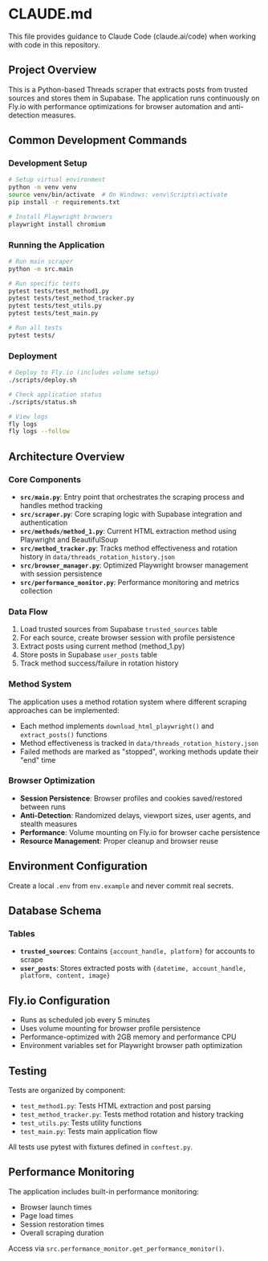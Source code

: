 # CLAUDE.md

This file provides guidance to Claude Code (claude.ai/code) when working with code in this repository.

## Project Overview

This is a Python-based Threads scraper that extracts posts from trusted sources and stores them in Supabase. The application runs continuously on Fly.io with performance optimizations for browser automation and anti-detection measures.

## Common Development Commands

### Development Setup
```bash
# Setup virtual environment
python -m venv venv
source venv/bin/activate  # On Windows: venv\Scripts\activate
pip install -r requirements.txt

# Install Playwright browsers
playwright install chromium
```

### Running the Application
```bash
# Run main scraper
python -m src.main

# Run specific tests
pytest tests/test_method1.py
pytest tests/test_method_tracker.py
pytest tests/test_utils.py
pytest tests/test_main.py

# Run all tests
pytest tests/
```

### Deployment
```bash
# Deploy to Fly.io (includes volume setup)
./scripts/deploy.sh

# Check application status
./scripts/status.sh

# View logs
fly logs
fly logs --follow
```

## Architecture Overview

### Core Components
- **`src/main.py`**: Entry point that orchestrates the scraping process and handles method tracking
- **`src/scraper.py`**: Core scraping logic with Supabase integration and authentication
- **`src/methods/method_1.py`**: Current HTML extraction method using Playwright and BeautifulSoup
- **`src/method_tracker.py`**: Tracks method effectiveness and rotation history in `data/threads_rotation_history.json`
- **`src/browser_manager.py`**: Optimized Playwright browser management with session persistence
- **`src/performance_monitor.py`**: Performance monitoring and metrics collection

### Data Flow
1. Load trusted sources from Supabase `trusted_sources` table
2. For each source, create browser session with profile persistence
3. Extract posts using current method (method_1.py)
4. Store posts in Supabase `user_posts` table
5. Track method success/failure in rotation history

### Method System
The application uses a method rotation system where different scraping approaches can be implemented:
- Each method implements `download_html_playwright()` and `extract_posts()` functions
- Method effectiveness is tracked in `data/threads_rotation_history.json`
- Failed methods are marked as "stopped", working methods update their "end" time

### Browser Optimization
- **Session Persistence**: Browser profiles and cookies saved/restored between runs
- **Anti-Detection**: Randomized delays, viewport sizes, user agents, and stealth measures
- **Performance**: Volume mounting on Fly.io for browser cache persistence
- **Resource Management**: Proper cleanup and browser reuse

## Environment Configuration

Create a local `.env` from `env.example` and never commit real secrets.

## Database Schema

### Tables
- **`trusted_sources`**: Contains `{account_handle, platform}` for accounts to scrape
- **`user_posts`**: Stores extracted posts with `{datetime, account_handle, platform, content, image}`

## Fly.io Configuration

- Runs as scheduled job every 5 minutes
- Uses volume mounting for browser profile persistence
- Performance-optimized with 2GB memory and performance CPU
- Environment variables set for Playwright browser path optimization

## Testing

Tests are organized by component:
- `test_method1.py`: Tests HTML extraction and post parsing
- `test_method_tracker.py`: Tests method rotation and history tracking
- `test_utils.py`: Tests utility functions
- `test_main.py`: Tests main application flow

All tests use pytest with fixtures defined in `conftest.py`.

## Performance Monitoring

The application includes built-in performance monitoring:
- Browser launch times
- Page load times  
- Session restoration times
- Overall scraping duration

Access via `src.performance_monitor.get_performance_monitor()`.
